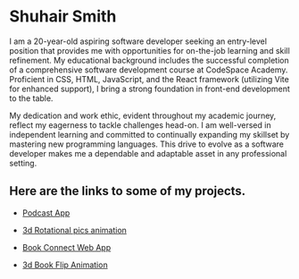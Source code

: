 # Shuhair Smith

I am a 20-year-old aspiring software developer seeking an entry-level position that provides me with opportunities for on-the-job learning and skill refinement.
My educational background includes the successful completion of a comprehensive software development course at CodeSpace Academy. Proficient in CSS, HTML, JavaScript, 
and the React framework (utilizing Vite for enhanced support), I bring a strong foundation in front-end development to the table.

My dedication and work ethic, evident throughout my academic journey, reflect my eagerness to tackle challenges head-on. 
I am well-versed in independent learning and committed to continually expanding my skillset by mastering new programming languages. 
This drive to evolve as a software developer makes me a dependable and adaptable asset in any professional setting.

## Here are the links to some of my projects.
* [Podcast App](https://github.com/kxngzero329/MOGSMI059_SOZ2301_GROUP2_SHUHAIRSMITH_DWA18_FINAL_CAPSTONE_PODHut_APP.git)

* [3d Rotational pics animation](https://github.com/kxngzero329/project_1_css_3d_rotation_effect.git)

* [Book Connect Web App](https://github.com/kxngzero329/MOGSMI059_SOZ2301_IWA19_SHUHAIRSMITH_CHALLENGE1-.git)

* [3d Book Flip Animation](https://github.com/kxngzero329/project_2_3d_book_flip_animation.git)
